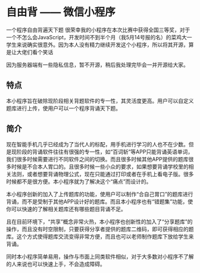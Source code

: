 # 自由背 —— 微信小程序 
一个程序自由背遍天下题
很荣幸我的小程序在本次比赛中获得全国三等奖，对于一个不怎么会JavaScript，开发时间不到半个月（我5月14号报的名）的菜鸡大一学生来说确实很意外。因为本人没有精力继续开发这个小程序，所以将其开源，算是让大佬们看个笑话

因为服务器端有一些隐私信息，暂不开源，稍后我处理完毕会一并开源给大家。
## 特点
本小程序旨在破除现阶段相关背题软件的专一性，其灵活度更高。用户可以自定义题库进行上传，使用户可以一个程序背诵天下题。
## 简介
现在智能手机几乎已经成为了当代人的标配，用手机进行学习的人也不在少数。但是现阶段的背诵软件往往有很强的专一性，如“百词斩”等APP只能背诵英语单词，我们很多时候需要进行不同软件之间的切换。而且很多时候其他APP提供的题库很多时候是不合本人胃口的。且很多时候一些小众的要求，如果想要背诵学校里的相关法则，或者想要背诵物理公式，现在只能通过打印或者在手机上看电子版。很多时候都不是很方便。本小程序就为了解决这个“痛点”而设计的。

本小程序创新的加入了上传题库的功能，使用户可以制作“合自己胃口”的题库进行背诵，而不是受制于其他APP设计好的题库。而且本小程序也有“错题集”功能，使你可以快速的了解相关题库还有哪些题目背诵不足。

且在目前环境下，“共享”概念非常火热，本小程序也创新性的加入了“分享题库”的操作，而且没有时空限制，只要获得分享者提供的题库二维码，即可获得相应的题库。这个方式使得题库交流变得非常方便，而且也可以老师制作题库下放给学生来背诵。

同时本小程序简单易用，操作与市面上同类软件相似，对于大多数对小程序不了解的人来说也可以快速上手，不会造成障碍。
